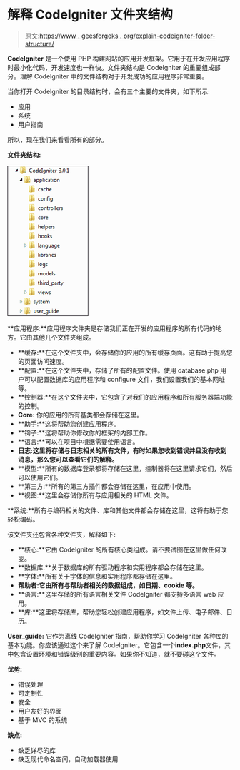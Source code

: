 # 解释 CodeIgniter 文件夹结构

> 原文:[https://www . geesforgeks . org/explain-codeigniter-folder-structure/](https://www.geeksforgeeks.org/explain-codeigniter-folder-structure/)

**CodeIgniter** 是一个使用 PHP 构建网站的应用开发框架。它用于在开发应用程序时最小化代码，开发速度也一样快。文件夹结构是 CodeIgniter 的重要组成部分。理解 CodeIgniter 中的文件结构对于开发成功的应用程序非常重要。

当你打开 CodeIgniter 的目录结构时，会有三个主要的文件夹，如下所示:

*   应用
*   系统
*   用户指南

所以，现在我们来看看所有的部分。

**文件夹结构:**

![](img/08ed30bae63cc243d17ba10630a8d22d.png)

**应用程序:**应用程序文件夹是存储我们正在开发的应用程序的所有代码的地方。它由其他几个文件夹组成。

*   **缓存:**在这个文件夹中，会存储你的应用的所有缓存页面。这有助于提高您的页面访问速度。
*   **配置:**在这个文件夹中，存储了所有的配置文件。使用 database.php 用户可以配置数据库的应用程序和 configure 文件，我们设置我们的基本网址等。
*   **控制器:**在这个文件夹中，它包含了对我们的应用程序和所有服务器端功能的控制。
*   **Core:** 你的应用的所有基类都会存储在这里。
*   **助手:**这将帮助您创建应用程序。
*   **钩子:**这将帮助你修改你的框架的内部工作。
*   **语言:**可以在项目中根据需要使用语言。
*   **日志:**这里将存储与日志相关的所有文件，有时如果您收到错误并且没有收到消息，那么您可以查看它们的解释**。**
*   **模型:**所有的数据库登录都将存储在这里，控制器将在这里请求它们，然后可以使用它们。
*   **第三方:**所有的第三方插件都会存储在这里，在应用中使用。
*   **视图:**这里会存储你所有与应用相关的 HTML 文件。

**系统:**所有与编码相关的文件、库和其他文件都会存储在这里，这将有助于您轻松编码。

该文件夹还包含各种文件夹，解释如下:

*   **核心:**它由 CodeIgniter 的所有核心类组成。请不要试图在这里做任何改变。
*   **数据库:**关于数据库的所有驱动程序和实用程序都会存储在这里。
*   **字体:**所有关于字体的信息和实用程序都存储在这里。
*   **帮助者:**它由所有与帮助者相关的数据组成，如日期、cookie 等**。**
*   **语言:**这里存储的所有语言相关文件 CodeIgniter 都支持多语言 web 应用。
*   **库:**这里将存储库，帮助您轻松创建应用程序，如文件上传、电子邮件、日历。

**User_guide:** 它作为离线 CodeIgniter 指南，帮助你学习 CodeIgniter 各种库的基本功能。你应该通过这个来了解 CodeIgniter。它包含一个**index.php**文件，其中包含设置环境和错误级别的重要内容。如果你不知道，就不要碰这个文件。

**优势:**

*   错误处理
*   可定制性
*   安全
*   用户友好的界面
*   基于 MVC 的系统

**缺点:**

*   缺乏详尽的库
*   缺乏现代命名空间，自动加载器使用